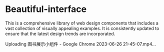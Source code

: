# Beautiful-interface

This is a comprehensive library of web design components that includes a vast collection of visually appealing examples. It is consistently updated to ensure that the latest design trends are incorporated.


Uploading 图书展示小组件 - Google Chrome 2023-06-26 21-45-07.mp4…

